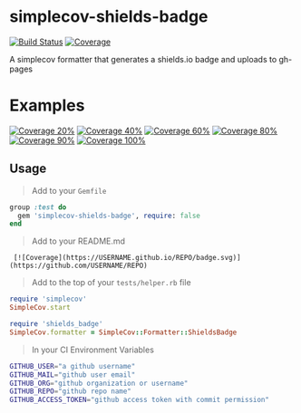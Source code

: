 # simplecov-shields-badge
[![Build Status](https://travis-ci.org/niltonvasques/simplecov-shields-badge.svg?branch=master)](https://travis-ci.org/niltonvasques/simplecov-shields-badge)
[![Coverage](https://niltonvasques.github.io/simplecov-shields-badge/badge.svg)](https://github.com/niltonvasques/simplecov-shields-badge)

A simplecov formatter that generates a shields.io badge and uploads to gh-pages

# Examples

[![Coverage 20%](https://img.shields.io/badge/coverage-20%25-red.svg)](https://github.com/niltonvasques/simplecov-shields-badge)
[![Coverage 40%](https://img.shields.io/badge/coverage-40%25-orange.svg)](https://github.com/niltonvasques/simplecov-shields-badge)
[![Coverage 60%](https://img.shields.io/badge/coverage-60%25-yellow.svg)](https://github.com/niltonvasques/simplecov-shields-badge)
[![Coverage 80%](https://img.shields.io/badge/coverage-80%25-yellowgreen.svg)](https://github.com/niltonvasques/simplecov-shields-badge)
[![Coverage 90%](https://img.shields.io/badge/coverage-90%25-green.svg)](https://github.com/niltonvasques/simplecov-shields-badge)
[![Coverage 100%](https://img.shields.io/badge/coverage-100%25-brightgreen.svg)](https://github.com/niltonvasques/simplecov-shields-badge)


## Usage

> Add to your `Gemfile`

```ruby
group :test do
  gem 'simplecov-shields-badge', require: false
end
```

> Add to your README.md

     [![Coverage](https://USERNAME.github.io/REPO/badge.svg)](https://github.com/USERNAME/REPO)

> Add to the top of your `tests/helper.rb` file

```ruby
require 'simplecov'
SimpleCov.start

require 'shields_badge'
SimpleCov.formatter = SimpleCov::Formatter::ShieldsBadge
```

> In your CI Environment Variables

```sh
GITHUB_USER="a github username"
GITHUB_MAIL="github user email"
GITHUB_ORG="github organization or username"
GITHUB_REPO="github repo name"
GITHUB_ACCESS_TOKEN="github access token with commit permission"
```

